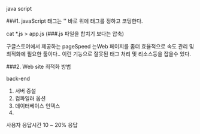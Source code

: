 java script

###1. javaScript 태그는 '</body>' 바로 위에 태그를 정하고 코딩한다. 

cat *.js > app.js  (###.js 파일을 합치기 보다는 압축)

구글스토어에서 제공하는 pageSpeed 는Web 페이지를 좀더 효율적으로 속도 관리 및 최적화에 필요한 툴이다..
이런 기능으로 잘못된 태그 처리 및 리소스등을 잡을수 있다.

###2. Web site 최적화 방법

back-end
 1. 서버 증설
 2. 컴파일러 옵션
 3. 데이터베이스 인덱스
 4. 
 
사용자 응답시간 10 ~ 20% 응답



